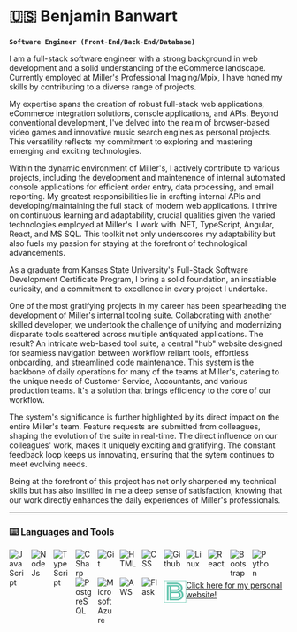 # 🇺🇸 Benjamin Banwart

**`Software Engineer (Front-End/Back-End/Database)`**

I am a full-stack software engineer with a strong background in web development and a solid understanding of the eCommerce landscape. Currently employed at Miller's Professional Imaging/Mpix, I have honed my skills by contributing to a diverse range of projects.

My expertise spans the creation of robust full-stack web applications, eCommerce integration solutions, console applications, and APIs. Beyond conventional development, I've delved into the realm of browser-based video games and innovative music search engines as personal projects. This versatility reflects my commitment to exploring and mastering emerging and exciting technologies.

Within the dynamic environment of Miller's, I actively contribute to various projects, including the development and maintenence of internal automated console applications for efficient order entry, data processing, and email reporting. My greatest responsibilities lie in crafting internal APIs and developing/maintaining the full stack of modern web applications. I thrive on continuous learning and adaptability, crucial qualities given the varied technologies employed at Miller's. I work with .NET, TypeScript, Angular, React, and MS SQL. This toolkit not only underscores my adaptability but also fuels my passion for staying at the forefront of technological advancements.

As a graduate from Kansas State University's Full-Stack Software Development Certificate Program, I bring a solid foundation, an insatiable curiosity, and a commitment to excellence in every project I undertake.

One of the most gratifying projects in my career has been spearheading the development of Miller's internal tooling suite. Collaborating with another skilled developer, we undertook the challenge of unifying and modernizing disparate tools scattered across multiple antiquated applications. The result? An intricate web-based tool suite, a central "hub" website designed for seamless navigation between workflow reliant tools, effortless onboarding, and streamlined code maintenance. This system is the backbone of daily operations for many of the teams at Miller's, catering to the unique needs of Customer Service, Accountants, and various production teams. It's a solution that brings efficiency to the core of our workflow.

The system's significance is further highlighted by its direct impact on the entire Miller's team. Feature requests are submitted from colleagues, shaping the evolution of the suite in real-time. The direct influence on our colleagues' work, makes it uniquely exciting and gratifying. The constant feedback loop keeps us innovating, ensuring that the sytem continues to meet evolving needs.

Being at the forefront of this project has not only sharpened my technical skills but has also instilled in me a deep sense of satisfaction, knowing that our work directly enhances the daily experiences of Miller's professionals.

---

### ⌨️ Languages and Tools

<img align="left" alt="JavaScript" width="30px" style="padding-right:10px;" src="https://cdn.jsdelivr.net/gh/devicons/devicon/icons/javascript/javascript-plain.svg" />
<img align="left" alt="NodeJs" width="30px" style="padding-right:10px;" src="https://cdn.jsdelivr.net/gh/devicons/devicon/icons/nodejs/nodejs-original.svg" />
<img align="left" alt="TypeScript" width="30px" style="padding-right:10px;" src="https://cdn.jsdelivr.net/gh/devicons/devicon/icons/typescript/typescript-plain.svg" />
<img align="left" alt="CSharp" width="30px" style="padding-right:10px;" src="https://cdn.jsdelivr.net/gh/devicons/devicon/icons/csharp/csharp-line.svg" />
<img align="left" alt="Git" width="30px" style="padding-right:10px;" src="https://cdn.jsdelivr.net/gh/devicons/devicon/icons/git/git-original.svg" />
<img align="left" alt="HTML" width="30px" style="padding-right:10px;" src="https://cdn.jsdelivr.net/gh/devicons/devicon/icons/html5/html5-plain.svg" />
<img align="left" alt="CSS" width="30px" style="padding-right:10px;" src="https://cdn.jsdelivr.net/gh/devicons/devicon/icons/css3/css3-plain.svg" />
<img align="left" alt="Github" width="30px" style="padding-right:10px;" src="https://cdn.jsdelivr.net/gh/devicons/devicon/icons/github/github-original.svg" />
<img align="left" alt="Linux" width="30px" style="padding-right:10px;" src="https://cdn.jsdelivr.net/gh/devicons/devicon/icons/linux/linux-original.svg" />
<img align="left" alt="React" width="30px" style="padding-right:10px;" src="https://cdn.jsdelivr.net/gh/devicons/devicon/icons/react/react-original.svg" />
<img align="left" alt="Bootstrap" width="30px" style="padding-right:10px;" src="https://cdn.jsdelivr.net/gh/devicons/devicon/icons/bootstrap/bootstrap-plain.svg" />
<img align="left" alt="Python" width="30px" style="padding-right:10px;" src="https://cdn.jsdelivr.net/gh/devicons/devicon/icons/python/python-plain.svg" />
<img align="left" alt="PostgreSQL" width="30px" style="padding-right:10px;" src="https://cdn.jsdelivr.net/gh/devicons/devicon/icons/postgresql/postgresql-plain.svg" />
<img align="left" alt="Microsoft Azure" width="30px" style="padding-right:10px;" src="https://cdn.jsdelivr.net/gh/devicons/devicon/icons/azure/azure-original.svg" />
<img align="left" alt="AWS" width="30px" style="padding-right:10px;" src="https://cdn.jsdelivr.net/gh/devicons/devicon/icons/amazonwebservices/amazonwebservices-original.svg" />
<img align="left" alt="Flask" width="30px" style="padding-right:10px;" src="https://cdn.jsdelivr.net/gh/devicons/devicon/icons/flask/flask-original.svg" />
</br>

#

<a href="https://benjaminbanwart.github.io/Personal_Portfolio/" style="padding-top:30px;">
<img align="left" alt="Flask" width="40px" src="https://github.com/BenjaminBanwart/Personal_Portfolio/blob/main/images/benji-icon-aqua.png" />
Click here for my personal website!
</a>
